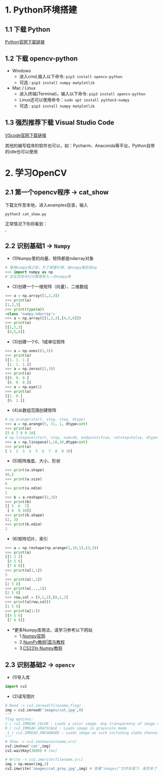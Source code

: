 # 1. Python环境搭建
## 1.1 下载 Python
[Python官网下载链接](https://www.python.org/)
<!-- ![1](figs/Python_web.png) -->

## 1.2 下载 opencv-python
* Windows
    * 进入cmd,输入以下命令: `pip3 install opencv-python`
    * 可选 : `pip3 install numpy matplotlib`
* Mac / Linux
    * 进入终端(Terminal)，输入以下命令: `pip3 install opencv-python`
    * Linux还可以使用命令：`sudo apt install python3-numpy`
    * 可选 : `pip3 install numpy matplotlib`

## 1.3 强烈推荐下载 Visual Studio Code
[VScode官网下载链接](https://code.visualstudio.com/)

其他的编写程序的软件也可以，如：Pycharm、Anaconda等平台，Python自带的idle也可以使用

# 2. 学习OpenCV
## 2.1 第一个opencv程序 -> cat_show
下载文件至本地，进入examples目录，输入

```python3 cat_show.py```

正常情况下你将看到：
<!-- ![1](figs/cat_show.png) -->
<img src="figs/cv2_cat.png" style="zoom:25%">

## 2.2 识别基础1 -> `Numpy`

* (1)Numpy里的向量、矩阵都是ndarray对象
```python
# 使用numpy库之前，为了简便引用，给numpy取别名np
>>> import numpy as np
# 交互式命令行只需用导入一次numpy库
```
* (2)创建一个一维矩阵（向量）、二维数组
```python
>>> a = np.array([1,2,3])
>>> print(a)
[1,2,3]
>>> print(type(a))
<class 'numpy.ndarray'>
>>> a = np.array([[1,2,3],[4,5,6]])
>>> print(a)
[[1,2,3]
 [4,5,6]]
```
* (3)创建一个0、1或单位矩阵
```python
>>> a = np.ones((2,3))
>>> print(a)
[[1. 1. 1.]
 [1. 1. 1.]]
>>> a = np.zeros((2,3))
>>> print(a)
[[0. 0. 0.]
 [0. 0. 0.]]
>>> a = np.eye(2)
>>> print(a)
[[1. 0.]
 [0. 1.]]
```
* (4)从数组范围创建矩阵
```python
# ny.arange(start, stop, step, dtype)
>>> a = np.arange(5, 11, 1, dtype=int)
>>> print(a)
[5 6 7 8 9 10]
# np.linspace(start, stop, num=50, endpoint=True, retstep=False, dtype=None)
>>> a = np.linspace(1,10,10,dtype=int)
>>> print(a)
[ 1  2  3  4  5  6  7  8  9 10]
```
* (5)矩阵维度、大小、形状
```python
>>> print(a.shape)
(6,)
>>> print(a.size)
6
>>> print(a.ndim)
1
>>> b = a.reshape((2,3))
>>> print(b)
[[ 5  6  7]
 [ 8  9 10]]
>>> print(b.shape)
(2, 3)
>>> print(b.ndim)
2
```
* (6)矩阵切片、索引
```python
>>> a = np.reshape(np.arange(1,10,1),(3,3))
>>> print(a)
[[1 2 3]
 [4 5 6]
 [7 8 9]]
>>> print(a[1,1])
5
>>> print(a[:,1])
[2 5 8]
>>> print(a[...,1])
[2 5 8]
>>> row,col = [0,1,2],[0,1,2]
>>> print(a[row,col])
[1 5 9]
>>> print(a[1:])
[[4 5 6]
 [7 8 9]]
```
* *更多Numpy库用法，请学习参考以下网站
    * 1.[Numpy官网](https://numpy.org/doc/stable/reference/)
    * 2.[NumPy教程|菜鸟教程](https://www.runoob.com/numpy/numpy-tutorial.html)
    * 3.[CS231n Numpy教程](https://cs231n.github.io/python-numpy-tutorial/)

## 2.3 识别基础2 -> `opencv`
* (1)导入库
```python
import cv2
```
* (2)读写图片
```python
# Read -> cv2.imread(filename,flag)
img = cv2.imread('images/cat.jpg',0)
"""
flag options:
1 / cv2.IMREAD_COLOR : Loads a color image. Any transparency of image will be neglected. It is the default flag.
0 / cv2.IMREAD_GRAYSCALE : Loads image in grayscale mode
-1 / cv2.IMREAD_UNCHANGED : Loads image as such including alpha channel
"""
# Show -> cv2.imshow(winname,src)
cv2.imshow('cat',img)
cv2.waitKey(3000) # [ms]

# Write -> cv2.imwrite(filename,src)
img = np.mean(img,2)
cv2.imwrite('images/cat_gray.jpg',img) # 查看"images/"文件目录下，是否多了一只灰度猫
```
